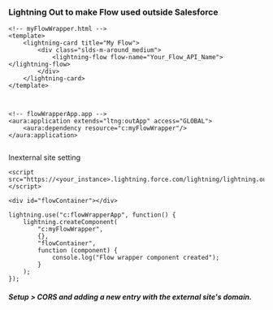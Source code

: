 
### Lightning Out to make Flow used outside Salesforce

```
<!-- myFlowWrapper.html -->
<template>
    <lightning-card title="My Flow">
        <div class="slds-m-around_medium">
            <lightning-flow flow-name="Your_Flow_API_Name"></lightning-flow>
        </div>
    </lightning-card>
</template>


```

```

<!-- flowWrapperApp.app -->
<aura:application extends="ltng:outApp" access="GLOBAL">
    <aura:dependency resource="c:myFlowWrapper"/>
</aura:application>


```

Inexternal site setting

```
<script src="https://<your_instance>.lightning.force.com/lightning/lightning.out.js"></script>

```


```
<div id="flowContainer"></div>

```



```
lightning.use("c:flowWrapperApp", function() {
    lightning.createComponent(
        "c:myFlowWrapper",
        {},
        "flowContainer",
        function (component) {
            console.log("Flow wrapper component created");
        }
    );
});

```


##### Setup > CORS and adding a new entry with the external site's domain.
